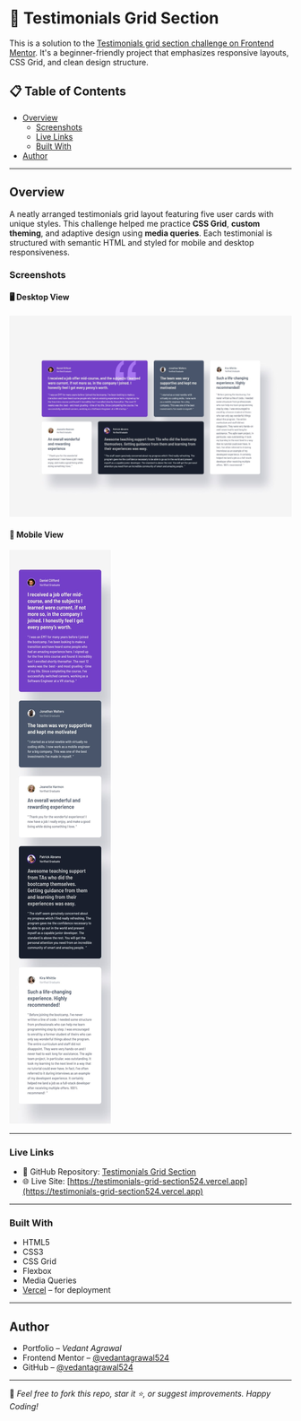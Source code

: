 # 💬 Testimonials Grid Section

This is a solution to the [Testimonials grid section challenge on Frontend Mentor](https://www.frontendmentor.io/challenges/testimonials-grid-section-Nnw6J7Un7). It's a beginner-friendly project that emphasizes responsive layouts, CSS Grid, and clean design structure.

## 📋 Table of Contents

- [Overview](#overview)
  - [Screenshots](#screenshots)
  - [Live Links](#live-links)
  - [Built With](#built-with)
- [Author](#author)

---

## Overview

A neatly arranged testimonials grid layout featuring five user cards with unique styles. This challenge helped me practice **CSS Grid**, **custom theming**, and adaptive design using **media queries**. Each testimonial is structured with semantic HTML and styled for mobile and desktop responsiveness.

### Screenshots

#### 🖥️ Desktop View

![Desktop Design](./design/desktop-design.jpg)

#### 📱 Mobile View

![Mobile Design](./design/mobile-design.jpg)

---

### Live Links

- 📁 GitHub Repository: [Testimonials Grid Section](https://github.com/vedantagrawal524/testimonials-grid-section)
- 🌐 Live Site: [https://testimonials-grid-section524.vercel.app](https://testimonials-grid-section524.vercel.app)

---

### Built With

- HTML5
- CSS3
- CSS Grid
- Flexbox
- Media Queries
- [Vercel](https://vercel.com/) – for deployment

---

## Author

- Portfolio – _Vedant Agrawal_
- Frontend Mentor – [@vedantagrawal524](https://www.frontendmentor.io/profile/vedantagrawal524)
- GitHub – [@vedantagrawal524](https://github.com/vedantagrawal524)

---

📌 _Feel free to fork this repo, star it ⭐, or suggest improvements. Happy Coding!_
